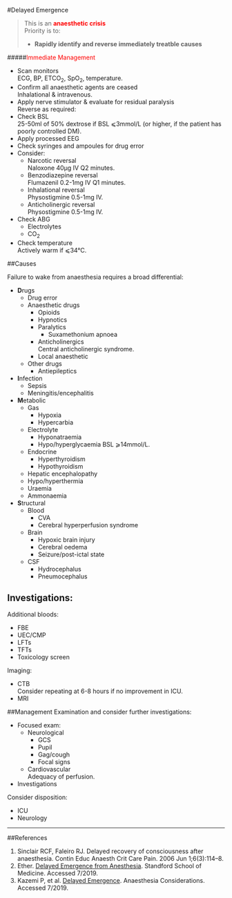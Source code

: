 #Delayed Emergence

> This is an <span style="color:red">**anaesthetic crisis**</span>  
> Priority is to:
>* **Rapidly identify and reverse immediately treatble causes**


#####<span style="color:red">Immediate Management</span>
* Scan monitors  
ECG, BP, ETCO<sub>2</sub>, SpO<sub>2</sub>, temperature.
* Confirm all anaesthetic agents are ceased  
Inhalational & intravenous.
* Apply nerve stimulator & evaluate for residual paralysis  
Reverse as required:
* Check BSL  
25-50ml of 50% dextrose if BSL ⩽3mmol/L (or higher, if the patient has poorly controlled DM).
* Apply processed EEG
* Check syringes and ampoules for drug error
* Consider:
	* Narcotic reversal  
	Naloxone 40μg IV Q2 minutes.
	* Benzodiazepine reversal  
	Flumazenil 0.2-1mg IV Q1 minutes.
	* Inhalational reversal  
	Physostigmine 0.5-1mg IV.
	* Anticholinergic reversal  
	Physostigmine 0.5-1mg IV.
* Check ABG
	* Electrolytes
	* CO<sub>2</sub>
* Check temperature  
Actively warm if ⩽34°C.


##Causes

Failure to wake from anaesthesia requires a broad differential:
* **D**rugs
	* Drug error
	* Anaesthetic drugs
		* Opioids
		* Hypnotics
		* Paralytics
			* Suxamethonium apnoea
		* Anticholinergics  
		Central anticholinergic syndrome.
		* Local anaesthetic
	* Other drugs
		* Antiepileptics
* **I**nfection
	* Sepsis
	* Meningitis/encephalitis
* **M**etabolic
	* Gas
		* Hypoxia
		* Hypercarbia
	* Electrolyte
		* Hyponatraemia
		* Hypo/hyperglycaemia
		BSL ⩾14mmol/L.
	* Endocrine
		* Hyperthyroidism
		* Hypothyroidism
	* Hepatic encephalopathy
	* Hypo/hyperthermia
	* Uraemia
	* Ammonaemia
* **S**tructural
	* Blood
		* CVA
		* Cerebral hyperperfusion syndrome
	* Brain
		* Hypoxic brain injury
		* Cerebral oedema
		* Seizure/post-ictal state
	* CSF
		* Hydrocephalus
		* Pneumocephalus

## Investigations:
Additional bloods:
* FBE
* UEC/CMP
* LFTs
* TFTs
* Toxicology screen



Imaging:
* CTB  
Consider repeating at 6-8 hours if no improvement in ICU.
* MRI


##Management
Examination and consider further investigations:
* Focused exam:
	* Neurological
		* GCS
		* Pupil
		* Gag/cough
		* Focal signs
	* Cardiovascular  
	Adequacy of perfusion.
* Investigations

Consider disposition:
* ICU
* Neurology


---

##References
1. Sinclair RCF, Faleiro RJ. Delayed recovery of consciousness after anaesthesia. Contin Educ Anaesth Crit Care Pain. 2006 Jun 1;6(3):114–8. 
2. Ether. [Delayed Emergence from Anesthesia](http://ether.stanford.edu/delayed_emergence.html). Standford School of Medicine. Accessed 7/2019.
3. Kazemi P, et al. [Delayed Emergence](https://www.anesthesiaconsiderations.com/delayed-emergence). Anaesthesia Considerations. Accessed 7/2019.